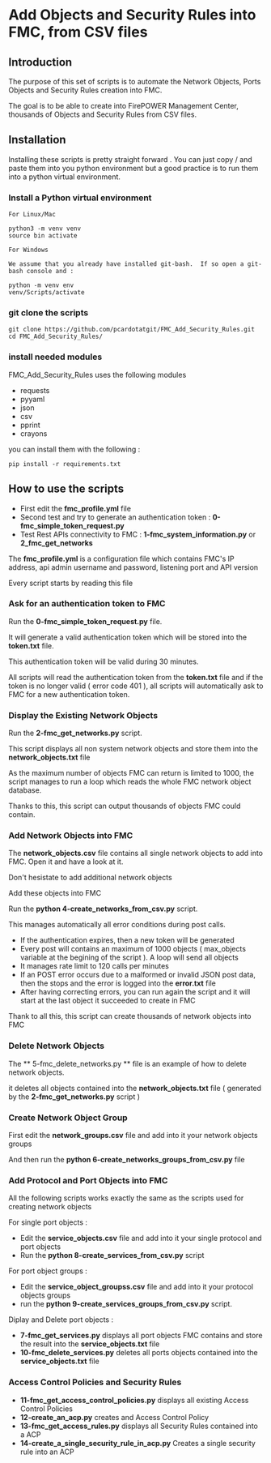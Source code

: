 # Add Objects and Security Rules into FMC, from CSV files

## Introduction

The purpose of this set of scripts is to automate the Network Objects, Ports Objects and Security Rules creation into FMC.

The goal is to be able to create into FirePOWER Management Center, thousands of Objects and Security Rules from CSV files.

## Installation

Installing these scripts is pretty straight forward . You can just copy / and paste them into you python environment but a good practice is to run them into a python virtual environment.

### Install a Python virtual environment

	For Linux/Mac 

	python3 -m venv venv
	source bin activate

	For Windows 
	
	We assume that you already have installed git-bash.  If so open a git-bash console and :

	python -m venv env 
	venv/Scripts/activate

### git clone the scripts

	git clone https://github.com/pcardotatgit/FMC_Add_Security_Rules.git
	cd FMC_Add_Security_Rules/
	
### install needed modules

FMC_Add_Security_Rules uses the following modules

- requests
- pyyaml
- json
- csv
- pprint
- crayons
	
you can install them with the following  :
	
	pip install -r requirements.txt

## How to use the scripts

- First edit the **fmc_profile.yml** file
- Second test and try to generate an authentication token : **0-fmc_simple_token_request.py**
- Test Rest APIs connectivity to FMC : **1-fmc_system_information.py**  or **2_fmc_get_networks**

The **fmc_profile.yml** is a configuration file which contains FMC's IP address, api admin username and password, listening port and API version

Every script starts by reading this file

### Ask for an authentication token to FMC ###

Run the **0-fmc_simple_token_request.py** file.  

It will generate a valid authentication token which will be stored into the **token.txt** file.

This authentication token will be valid during 30 minutes. 

All scripts will read the authentication token from the **token.txt** file and if the token is no longer valid ( error code 401 ), all scripts will automatically ask to FMC for a new authentication token.

### Display the Existing Network Objects ###

Run the **2-fmc_get_networks.py** script.

This script displays all non system network objects and store them into the **network_objects.txt** file

As the maximum number of objects FMC can return is limited to 1000, the script manages to run a loop which reads the whole FMC network object database.

Thanks to this, this script can output thousands of objects FMC could contain.

### Add Network Objects into FMC ###

The **network_objects.csv** file contains all single network objects to add into FMC. Open it and have a look at it.

Don't hesistate to add additional network objects

Add these objects into FMC 

Run the **python 4-create_networks_from_csv.py** script.

This manages automatically all error conditions during post calls.

- If the authentication expires, then a new token will be generated
- Every post will contains an maximum of 1000 objects ( max_objects variable at the begining of the script ). A loop will send all objects
- It manages rate limit to 120 calls per minutes
- If an POST error occurs due to a malformed or invalid JSON post data, then the stops and the error is logged into the **error.txt** file
- After having correcting errors, you can run again the script and it will start at the last object it succeeded to create in FMC

Thank to all this, this script can create thousands of network objects into FMC

### Delete Network Objects ###

The ** 5-fmc_delete_networks.py ** file is an example of how to delete network objects.

it deletes all objects contained into the **network_objects.txt** file ( generated by the **2-fmc_get_networks.py** script )

### Create Network Object Group ###

First edit the **network_groups.csv** file and add into it your network objects groups

And then run the **python 6-create_networks_groups_from_csv.py** file

### Add Protocol and Port Objects into FMC ###

All the following scripts works exactly the same as the scripts used for creating network objects

For single port objects :
- Edit the **service_objects.csv** file and add into it your single protocol and port objects
- Run the **python 8-create_services_from_csv.py** script

For port object groups :

- Edit the **service_object_groupss.csv** file and add into it your protocol objects groups
- run the **python 9-create_services_groups_from_csv.py** script.

Diplay and Delete port objects :

- **7-fmc_get_services.py** displays all port objects FMC contains and store the result into the **service_objects.txt** file
- **10-fmc_delete_services.py** deletes all ports objects contained into the **service_objects.txt** file

### Access Control Policies and Security Rules ###

- **11-fmc_get_access_control_policies.py** displays all existing Access Control Policies
- **12-create_an_acp.py** creates and Access Control Policy
- **13-fmc_get_access_rules.py** displays all Security Rules contained into a ACP
- **14-create_a_single_security_rule_in_acp.py** Creates a single security rule into an ACP
 